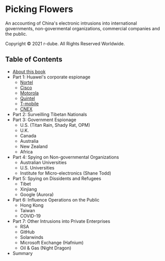 
# Picking Flowers

An accounting of China's electronic intrusions into international governments, non-govermental organizations, commercial companies and the public.


Copyright © 2021 r-dube. All Rights Reserved Worldwide.


## Table of Contents
* [About this book](about.md)
* Part 1: Huawei's corporate espionage
  * [Nortel](nortel.md)
  * [Cisco](cisco.md)
  * [Motorola](motorola.md)
  * [Quintel](quintel.md)
  * [T-mobile](tmobile.md)
  * [CNEX](cnex.md)
* Part 2: Surveilling Tibetan Nationals
* Part 3: Government Espionage
  * U.S. (Titan Rain, Shady Rat, OPM)
  * U.K.
  * Canada
  * Australia
  * New Zealand
  * Africa
* Part 4: Spying on Non-governmental Organizations
  * Australian Universities
  * U.S. Universities
  * Institute for Micro-electronics (Shane Todd)
* Part 5: Spying on Dissidents and Refugees
  * Tibet
  * Xinjiang
  * Google (Aurora)
* Part 6: Influence Operations on the Public 
  * Hong Kong
  * Taiwan
  * COVID-19
* Part 7: Other Intrusions into Private Enterprises
  * RSA
  * GitHub 
  * Solarwinds
  * Microsoft Exchange (Hafnium)
  * Oil & Gas (Night Dragon)
* Summary

